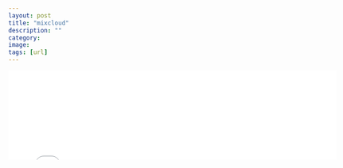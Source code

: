 ```yaml
---
layout: post
title: "mixcloud"
description: ""
category: 
image: 
tags: [url]
---
```

<iframe src="//www.mixcloud.com/widget/iframe/?feed=http%3A%2F%2Fwww.mixcloud.com%2Faboveandbeyond%2Fabove-beyond-abgt-062%2F&amp;embed_type=widget_standard&amp;embed_uuid=1280c0e8-aba4-4090-840e-9d99e499c9b1&amp;hide_tracklist=1&amp;hide_cover=1" frameborder="0" height="180" width="660">        </iframe>

